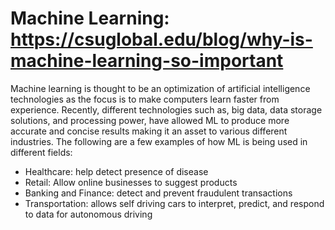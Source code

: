 # Machine Learning: https://csuglobal.edu/blog/why-is-machine-learning-so-important 

Machine learning is thought to be an optimization of artificial intelligence technologies as the focus is to make computers learn faster from experience. Recently, different technologies such as, big data, data storage solutions, and processing power, have allowed ML to produce more accurate and concise results making it an asset to various different industries. The following are a few examples of how ML is being used in different fields:
- Healthcare: help detect presence of disease
- Retail: Allow online businesses to suggest products
- Banking and Finance: detect and prevent fraudulent transactions
- Transportation: allows self driving cars to interpret, predict, and respond to data for autonomous driving